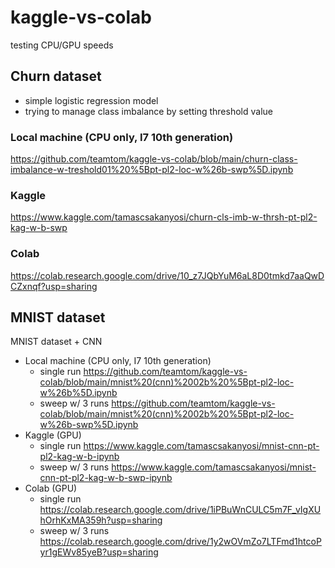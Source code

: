 # kaggle-vs-colab
testing CPU/GPU speeds

## Churn dataset

* simple logistic regression model 
* trying to manage class imbalance by setting threshold value

### Local machine (CPU only, I7 10th generation)
https://github.com/teamtom/kaggle-vs-colab/blob/main/churn-class-imbalance-w-treshold01%20%5Bpt-pl2-loc-w%26b-swp%5D.ipynb

### Kaggle
https://www.kaggle.com/tamascsakanyosi/churn-cls-imb-w-thrsh-pt-pl2-kag-w-b-swp

### Colab
https://colab.research.google.com/drive/10_z7JQbYuM6aL8D0tmkd7aaQwDCZxnqf?usp=sharing

## MNIST dataset

MNIST dataset + CNN

* Local machine (CPU only, I7 10th generation)
  - single run https://github.com/teamtom/kaggle-vs-colab/blob/main/mnist%20(cnn)%2002b%20%5Bpt-pl2-loc-w%26b%5D.ipynb
  - sweep w/ 3 runs https://github.com/teamtom/kaggle-vs-colab/blob/main/mnist%20(cnn)%2002b%20%5Bpt-pl2-loc-w%26b-swp%5D.ipynb
* Kaggle (GPU)
  - single run https://www.kaggle.com/tamascsakanyosi/mnist-cnn-pt-pl2-kag-w-b-ipynb 
  - sweep w/ 3 runs https://www.kaggle.com/tamascsakanyosi/mnist-cnn-pt-pl2-kag-w-b-swp-ipynb
* Colab (GPU)
  - single run https://colab.research.google.com/drive/1iPBuWnCULC5m7F_vIgXUhOrhKxMA359h?usp=sharing
  - sweep w/ 3 runs https://colab.research.google.com/drive/1y2wOVmZo7LTFmd1htcoPyr1gEWv85yeB?usp=sharing


